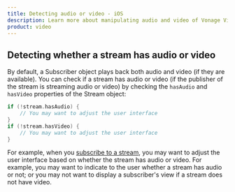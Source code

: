 ```yaml
---
title: Detecting audio or video - iOS
description: Learn more about manipulating audio and video of Vonage Video API streams for your iOS application. Publish only video or audio, adjust the frame rate, and more. 
product: video
---
```


## Detecting whether a stream has audio or video

By default, a Subscriber object plays back both audio and video (if they are available). You can check if a stream has audio or video (if the publisher of the stream is streaming audio or video) by checking the `hasAudio` and `hasVideo` properties of the Stream object:

```objective-c
if (!stream.hasAudio) {
    // You may want to adjust the user interface
}
if (!stream.hasVideo) {
    // You may want to adjust the user interface
}
```

For example, when you [subscribe to a stream](/video/tutorials/subscribe-streams/introduction/objective_c), you may want to adjust the user interface based on whether the stream has audio or video. For example, you may want to indicate to the user whether a stream has audio or not; or you may not want to display a subscriber's view if a stream does not have video.
